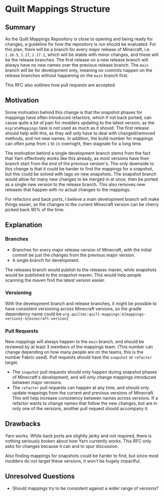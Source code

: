 # Quilt Mappings Structure

## Summary

As the Quilt Mappings Repository is close to opening and being ready for changes, a guideline for how the repository is run should be evaluated. 
For this plan, there will be a branch for every major release of Minecraft, i.e. `1.16.5`, `1.17`, `1.17.1`, which will be stable with minor changes, and these will be the release branches. The first release on a new release branch will always have no new names over the previous release branch.
The `main` branch will be for development only, meaning no commits happen on the release branches without happening on the `main` branch first. 

This RFC also outlines how pull requests are accepted.

## Motivation

Some motivation behind this change is that the snapshot phases for mappings have often introduced refactors, which if not back ported, can cause quite a bit of pain for modders updating to the latest version, as the `migrateMappings` task is not used as much as it should. 
The first release should help with this, as they will only have to deal with changed/removed methods, and not new names. 
In addition, the build number for mappings can often jump from `1` to `15` overnight, then stagnate for a long time. 

The motivation behind a single development branch stems from the fact that Yarn effectively works like this already, as most versions have their branch start from the end of the previous version's. 
The only downside to this change is that it could be harder to find the mappings for a snapshot, but this could be solved with tags on new snapshots.
The snapshot branch would allow for many new changes to be merged in at once, then be ported as a single new version to the release branch. This also removes new releases that happen with no actual changes to the mappings.

For refactors and back ports, I believe a main development branch will make things easier, as the changes to the current Minecraft version can be cherry picked back 90% of the time.

## Explanation

### Branches

* Branches for every major release version of Minecraft, with the initial commit be just the changes from the previous major version.
* A single branch for development.

The releases branch would publish to the releases maven, while snapshots would be published to the snapshot maven. This would help people scanning the maven find the latest version easier.

### Versioning

With the development branch and release branches, it might be possible to have consistent versioning across Minecraft versions, so the gradle dependency name could be `org.quiltmc:quilt-mappings:${mappings-version}-${minecraft-version}`

### Pull Requests

New mappings will always happen to the `main` branch, and should be reviewed by at least 3 members of the mappings team. (This number can change depending on how many people are on the teams, this is the number Fabric used).
Pull requests should have the `snapshot` or `refactor` target. 
* The `snapshot` pull requests should only happen during snapshot phases of Minecraft's development, and will only change mappings introduced between major versions.
* The `refactor` pull requests can happen at any time, and should only update mappings from the current and previous versions of Minecraft. This will help increase consistency between names across versions. If a refactor wants to change names that follow the new changes, but are in only one of the versions, another pull request should accompany it.

## Drawbacks

Yarn works. While back ports are slightly janky and not required, there is nothing seriously broken about how Yarn currently works. This RFC only asks for changes because it can and to spur discussion. 

Also finding mappings for snapshots could be harder to find, but since most modders do not target these versions, it won't be hugely impactful.

## Unresolved Questions

- Should mappings try to be consistent against a wider range of versions?
